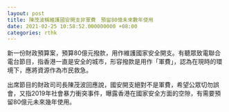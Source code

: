 ```yaml
---
layout: post
title: 陳茂波稱維護國安開支非軍費　預留80億未來數年使用
date: 2021-02-25 10:58:52.000000000 +08:00
categories: rthk
---
```


新一份財政預算案，預算80億元撥款，用作維護國家安全開支。有聽眾致電聯合電台節目，指香港一直是安全的城市，形容撥款是用作「軍費」，認為在現時的環境下，應將資源作為市民救急。

出席節目的財政司司長陳茂波回應說，國安開支絕對不是軍費，希望公眾切勿誤會，又指2019年社會暴力衝突事件，曝露香港在國家安全方面的空隙，有需要預留80億元未來幾年使用。
